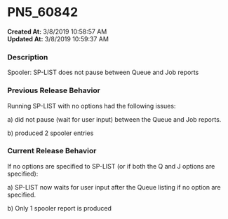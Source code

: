 # PN5_60842

**Created At:** 3/8/2019 10:58:57 AM  
**Updated At:** 3/8/2019 10:59:37 AM  


### Description

Spooler: SP-LIST does not pause between Queue and Job reports



### Previous Release Behavior

Running SP-LIST with no options had the following issues:

a) did not pause (wait for user input) between the Queue and Job reports.

b) produced 2 spooler entries



### Current Release Behavior

If no options are specified to SP-LIST (or if both the Q and J options are specified):

a) SP-LIST now waits for user input after the Queue listing if no option are specified.

b) Only 1 spooler report is produced
